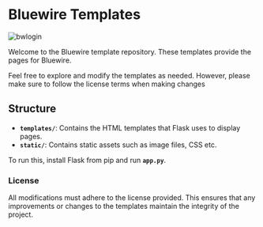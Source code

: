 # Bluewire Templates

![bwlogin](https://github.com/user-attachments/assets/a42ba89e-f0b3-4398-8765-025c8da2c2e5)

Welcome to the Bluewire template repository. These templates provide the pages for Bluewire.

Feel free to explore and modify the templates as needed. However, please make sure to follow the license terms when making changes

## Structure

- **`templates/`**: Contains the HTML templates that Flask uses to display pages.
- **`static/`**: Contains static assets such as image files, CSS etc.

To run this, install Flask from pip and run **`app.py`**.

### License

All modifications must adhere to the license provided. This ensures that any improvements or changes to the templates maintain the integrity of the project.
